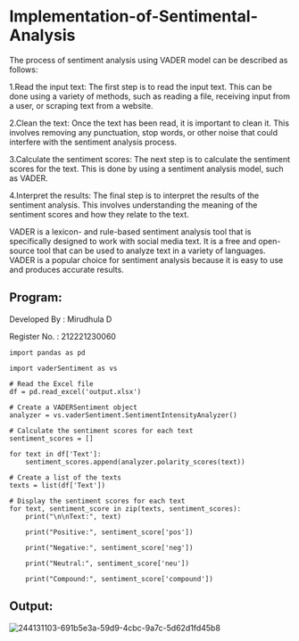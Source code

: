 # Implementation-of-Sentimental-Analysis

The process of sentiment analysis using VADER model can be described as follows:

1.Read the input text: The first step is to read the input text. This can be done using a variety of methods, such as reading a file, receiving input from a user, or scraping text from a website.

2.Clean the text: Once the text has been read, it is important to clean it. This involves removing any punctuation, stop words, or other noise that could interfere with the sentiment analysis process.

3.Calculate the sentiment scores: The next step is to calculate the sentiment scores for the text. This is done by using a sentiment analysis model, such as VADER.

4.Interpret the results: The final step is to interpret the results of the sentiment analysis. This involves understanding the meaning of the sentiment scores and how they relate to the text.

VADER is a lexicon- and rule-based sentiment analysis tool that is specifically designed to work with social media text. It is a free and open-source tool that can be used to analyze text in a variety of languages. VADER is a popular choice for sentiment analysis because it is easy to use and produces accurate results.
## Program:

Developed By : Mirudhula D

Register No. : 212221230060
```
import pandas as pd

import vaderSentiment as vs

# Read the Excel file
df = pd.read_excel('output.xlsx')

# Create a VADERSentiment object
analyzer = vs.vaderSentiment.SentimentIntensityAnalyzer()

# Calculate the sentiment scores for each text
sentiment_scores = []

for text in df['Text']:
    sentiment_scores.append(analyzer.polarity_scores(text))

# Create a list of the texts
texts = list(df['Text'])

# Display the sentiment scores for each text
for text, sentiment_score in zip(texts, sentiment_scores):
    print("\n\nText:", text)
    
    print("Positive:", sentiment_score['pos'])
    
    print("Negative:", sentiment_score['neg'])
    
    print("Neutral:", sentiment_score['neu'])
    
    print("Compound:", sentiment_score['compound'])
 ```
## Output:

![244131103-691b5e3a-59d9-4cbc-9a7c-5d62d1fd45b8](https://github.com/MIRUDHULA-DHANARAJ/Implementation-of-Sentimental-Analysis/assets/94828147/01f4b994-7fbc-4017-8be2-cca1ef2dfa2b)


